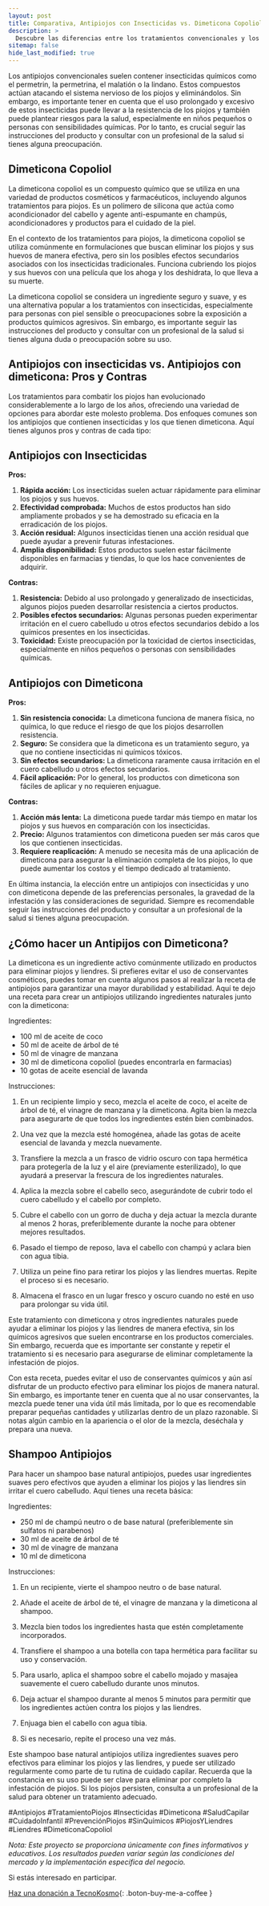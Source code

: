 ```yaml
---
layout: post
title: Comparativa, Antipiojos con Insecticidas vs. Dimeticona Copoliol
description: >
  Descubre las diferencias entre los tratamientos convencionales y los más suaves para combatir los piojos, ¡toma la decisión más informada para tu familia!
sitemap: false
hide_last_modified: true
---
```


Los antipiojos convencionales suelen contener insecticidas químicos como el permetrin, la permetrina, el malatión o la lindano. Estos compuestos actúan atacando el sistema nervioso de los piojos y eliminándolos. Sin embargo, es importante tener en cuenta que el uso prolongado y excesivo de estos insecticidas puede llevar a la resistencia de los piojos y también puede plantear riesgos para la salud, especialmente en niños pequeños o personas con sensibilidades químicas. Por lo tanto, es crucial seguir las instrucciones del producto y consultar con un profesional de la salud si tienes alguna preocupación.

## Dimeticona Copoliol ##

La dimeticona copoliol es un compuesto químico que se utiliza en una variedad de productos cosméticos y farmacéuticos, incluyendo algunos tratamientos para piojos. Es un polímero de silicona que actúa como acondicionador del cabello y agente anti-espumante en champús, acondicionadores y productos para el cuidado de la piel. 

En el contexto de los tratamientos para piojos, la dimeticona copoliol se utiliza comúnmente en formulaciones que buscan eliminar los piojos y sus huevos de manera efectiva, pero sin los posibles efectos secundarios asociados con los insecticidas tradicionales. Funciona cubriendo los piojos y sus huevos con una película que los ahoga y los deshidrata, lo que lleva a su muerte. 

La dimeticona copoliol se considera un ingrediente seguro y suave, y es una alternativa popular a los tratamientos con insecticidas, especialmente para personas con piel sensible o preocupaciones sobre la exposición a productos químicos agresivos. Sin embargo, es importante seguir las instrucciones del producto y consultar con un profesional de la salud si tienes alguna duda o preocupación sobre su uso.

## Antipiojos con insecticidas vs. Antipiojos con dimeticona: Pros y Contras ##

Los tratamientos para combatir los piojos han evolucionado considerablemente a lo largo de los años, ofreciendo una variedad de opciones para abordar este molesto problema. Dos enfoques comunes son los antipiojos que contienen insecticidas y los que tienen dimeticona. Aquí tienes algunos pros y contras de cada tipo:

## Antipiojos con Insecticidas ##

**Pros:**
1. **Rápida acción:** Los insecticidas suelen actuar rápidamente para eliminar los piojos y sus huevos.
2. **Efectividad comprobada:** Muchos de estos productos han sido ampliamente probados y se ha demostrado su eficacia en la erradicación de los piojos.
3. **Acción residual:** Algunos insecticidas tienen una acción residual que puede ayudar a prevenir futuras infestaciones.
4. **Amplia disponibilidad:** Estos productos suelen estar fácilmente disponibles en farmacias y tiendas, lo que los hace convenientes de adquirir.

**Contras:**
1. **Resistencia:** Debido al uso prolongado y generalizado de insecticidas, algunos piojos pueden desarrollar resistencia a ciertos productos.
2. **Posibles efectos secundarios:** Algunas personas pueden experimentar irritación en el cuero cabelludo u otros efectos secundarios debido a los químicos presentes en los insecticidas.
3. **Toxicidad:** Existe preocupación por la toxicidad de ciertos insecticidas, especialmente en niños pequeños o personas con sensibilidades químicas.

## Antipiojos con Dimeticona ##

**Pros:**
1. **Sin resistencia conocida:** La dimeticona funciona de manera física, no química, lo que reduce el riesgo de que los piojos desarrollen resistencia.
2. **Seguro:** Se considera que la dimeticona es un tratamiento seguro, ya que no contiene insecticidas ni químicos tóxicos.
3. **Sin efectos secundarios:** La dimeticona raramente causa irritación en el cuero cabelludo u otros efectos secundarios.
4. **Fácil aplicación:** Por lo general, los productos con dimeticona son fáciles de aplicar y no requieren enjuague.

**Contras:**
1. **Acción más lenta:** La dimeticona puede tardar más tiempo en matar los piojos y sus huevos en comparación con los insecticidas.
2. **Precio:** Algunos tratamientos con dimeticona pueden ser más caros que los que contienen insecticidas.
3. **Requiere reaplicación:** A menudo se necesita más de una aplicación de dimeticona para asegurar la eliminación completa de los piojos, lo que puede aumentar los costos y el tiempo dedicado al tratamiento.

En última instancia, la elección entre un antipiojos con insecticidas y uno con dimeticona depende de las preferencias personales, la gravedad de la infestación y las consideraciones de seguridad. Siempre es recomendable seguir las instrucciones del producto y consultar a un profesional de la salud si tienes alguna preocupación.


## ¿Cómo hacer un Antipijos con Dimeticona? ##

La dimeticona es un ingrediente activo comúnmente utilizado en productos para eliminar piojos y liendres. Si prefieres evitar el uso de conservantes cosméticos, puedes tomar en cuenta algunos pasos al realizar la receta de antipiojos para garantizar una mayor durabilidad y estabilidad. Aquí te dejo una receta para crear un antipiojos utilizando ingredientes naturales junto con la dimeticona:

Ingredientes:
- 100 ml de aceite de coco
- 50 ml de aceite de árbol de té
- 50 ml de vinagre de manzana
- 30 ml de dimeticona copoliol (puedes encontrarla en farmacias)
- 10 gotas de aceite esencial de lavanda

Instrucciones:

1. En un recipiente limpio y seco, mezcla el aceite de coco, el aceite de árbol de té, el vinagre de manzana y la dimeticona. Agita bien la mezcla para asegurarte de que todos los ingredientes estén bien combinados.

2. Una vez que la mezcla esté homogénea, añade las gotas de aceite esencial de lavanda y mezcla nuevamente.

3. Transfiere la mezcla a un frasco de vidrio oscuro con tapa hermética para protegerla de la luz y el aire (previamente esterilizado), lo que ayudará a preservar la frescura de los ingredientes naturales.

4. Aplica la mezcla sobre el cabello seco, asegurándote de cubrir todo el cuero cabelludo y el cabello por completo.

5. Cubre el cabello con un gorro de ducha y deja actuar la mezcla durante al menos 2 horas, preferiblemente durante la noche para obtener mejores resultados.

6. Pasado el tiempo de reposo, lava el cabello con champú y aclara bien con agua tibia.

7. Utiliza un peine fino para retirar los piojos y las liendres muertas. Repite el proceso si es necesario.

8. Almacena el frasco en un lugar fresco y oscuro cuando no esté en uso para prolongar su vida útil.

Este tratamiento con dimeticona y otros ingredientes naturales puede ayudar a eliminar los piojos y las liendres de manera efectiva, sin los químicos agresivos que suelen encontrarse en los productos comerciales. Sin embargo, recuerda que es importante ser constante y repetir el tratamiento si es necesario para asegurarse de eliminar completamente la infestación de piojos.

Con esta receta, puedes evitar el uso de conservantes químicos y aún así disfrutar de un producto efectivo para eliminar los piojos de manera natural. Sin embargo, es importante tener en cuenta que al no usar conservantes, la mezcla puede tener una vida útil más limitada, por lo que es recomendable preparar pequeñas cantidades y utilizarlas dentro de un plazo razonable. Si notas algún cambio en la apariencia o el olor de la mezcla, deséchala y prepara una nueva.


## Shampoo Antipiojos ##

Para hacer un shampoo base natural antipiojos, puedes usar ingredientes suaves pero efectivos que ayuden a eliminar los piojos y las liendres sin irritar el cuero cabelludo. Aquí tienes una receta básica:

Ingredientes:

- 250 ml de champú neutro o de base natural (preferiblemente sin sulfatos ni parabenos)
- 30 ml de aceite de árbol de té
- 30 ml de vinagre de manzana
- 10 ml de dimeticona

Instrucciones:

1. En un recipiente, vierte el shampoo neutro o de base natural.

2. Añade el aceite de árbol de té, el vinagre de manzana y la dimeticona al shampoo.

3. Mezcla bien todos los ingredientes hasta que estén completamente incorporados.

4. Transfiere el shampoo a una botella con tapa hermética para facilitar su uso y conservación.

5. Para usarlo, aplica el shampoo sobre el cabello mojado y masajea suavemente el cuero cabelludo durante unos minutos.

6. Deja actuar el shampoo durante al menos 5 minutos para permitir que los ingredientes actúen contra los piojos y las liendres.

7. Enjuaga bien el cabello con agua tibia.

8. Si es necesario, repite el proceso una vez más.

Este shampoo base natural antipiojos utiliza ingredientes suaves pero efectivos para eliminar los piojos y las liendres, y puede ser utilizado regularmente como parte de tu rutina de cuidado capilar. Recuerda que la constancia en su uso puede ser clave para eliminar por completo la infestación de piojos. Si los piojos persisten, consulta a un profesional de la salud para obtener un tratamiento adecuado.


#Antipiojos #TratamientoPiojos #Insecticidas #Dimeticona #SaludCapilar #CuidadoInfantil #PrevenciónPiojos #SinQuímicos #PiojosYLiendres #Liendres #DimeticonaCopoliol

*Nota: Este proyecto se proporciona únicamente con fines informativos y educativos. Los resultados pueden variar según las condiciones del mercado y la implementación específica del negocio.*

Si estás interesado en participar.

[Haz una donación a TecnoKosmo](https://www.buymeacoffee.com/nain.taleb){: .boton-buy-me-a-coffee }
